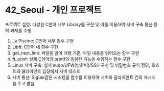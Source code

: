 # 42_Seoul - 개인 프로젝트<Br>

프로젝트 설명: 다양한 C언어 내부 Library를 구현 및 이를 이용하여 서버 구축 통신 등의 과제를 수행<br>
1. La Piscine: C언어 내부 함수 구현
2. Libft: C언어 내 함수 구현
3. get_next_line: 파일을 읽어 개행 기준, 파일 내용을 읽어오는 함수 구현
4. ft_prinf: 실제 C언어의 printf와 동일한 기능을 수행하는 함수 구현
5. Linux 서버 구축: 실제 sudo/UFW(방화벽)/SSH 구성 및 비밀번호 규칙 정의, 호스트와 클라이언트 입장에서 서버 테스트<br>
6. 서버 통신: Sigusr같은 시스템콜 함수를 이용하여 서버와 클라이언트 간의 메시지를 주고 받음

<!-- find . -name '*.DS_Store' -exec rm {} \;-->
